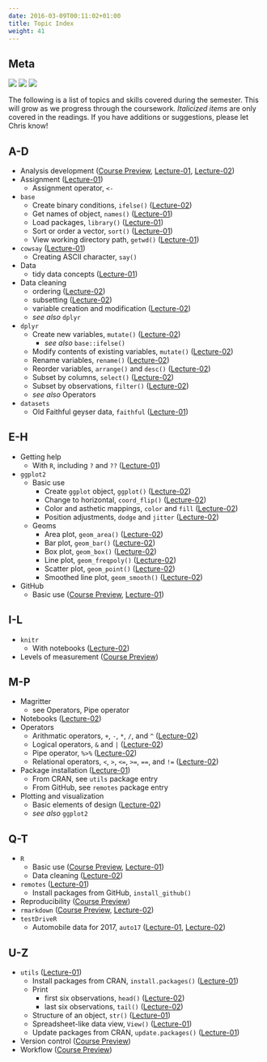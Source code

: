 ```yaml
---
date: 2016-03-09T00:11:02+01:00
title: Topic Index
weight: 41
---
```


## Meta 

![](https://img.shields.io/badge/semester-fall%202018-orange.svg) ![](https://img.shields.io/badge/release-draft-red.svg) 
![](https://img.shields.io/badge/last%20update-2018--09--06-brightgreen.svg)

The following is a list of topics and skills covered during the semester. This will grow as we progress through the coursework. *Italicized items* are only covered in the readings. If you have additions or suggestions, please let Chris know! 

## A-D
- Analysis development ([Course Preview](/course-preview/), [Lecture-01](/lecture-01/), [Lecture-02](/lecture-02/))
- Assignment ([Lecture-01](/lecture-01/))
    - Assignment operator, `<-`
- `base`
    - Create binary conditions, `ifelse()` ([Lecture-02](/lecture-02/))
    - Get names of object, `names()` ([Lecture-01](/lecture-01/))
    - Load packages, `library()` ([Lecture-01](/lecture-01/))
    - Sort or order a vector, `sort()` ([Lecture-01](/lecture-01/))
    - View working directory path, `getwd()` ([Lecture-01](/lecture-01/))
- `cowsay` ([Lecture-01](/lecture-01/))
    - Creating ASCII character, `say()`
- Data
    - tidy data concepts ([Lecture-01](/lecture-01/))
- Data cleaning
    - ordering ([Lecture-02](/lecture-02/))
    - subsetting ([Lecture-02](/lecture-02/))
    - variable creation and modification ([Lecture-02](/lecture-02/))
    - *see also* `dplyr`
- `dplyr`
    - Create new variables, `mutate()` ([Lecture-02](/lecture-02/))
        - *see also* `base::ifelse()`
    - Modify contents of existing variables, `mutate()` ([Lecture-02](/lecture-02/))
    - Rename variables, `rename()` ([Lecture-02](/lecture-02/))
    - Reorder variables, `arrange()` and `desc()` ([Lecture-02](/lecture-02/))
    - Subset by columns, `select()` ([Lecture-02](/lecture-02/))
    - Subset by observations, `filter()` ([Lecture-02](/lecture-02/))
    - *see also* Operators 
- `datasets`
    - Old Faithful geyser data, `faithful` ([Lecture-01](/lecture-01/))

## E-H
- Getting help
    - With `R`, including `?` and `??` ([Lecture-01](/lecture-01/))
- `ggplot2`
    - Basic use
        - Create `ggplot` object, `ggplot()` ([Lecture-02](/lecture-02/))
        - Change to horizontal, `coord_flip()` ([Lecture-02](/lecture-02/))
        - Color and asthetic mappings, `color` and `fill` ([Lecture-02](/lecture-02/))
        - Position adjustments, `dodge` and `jitter` ([Lecture-02](/lecture-02/))
    - Geoms
        - Area plot, `geom_area()` ([Lecture-02](/lecture-02/))
        - Bar plot, `geom_bar()` ([Lecture-02](/lecture-02/))
        - Box plot, `geom_box()` ([Lecture-02](/lecture-02/))
        - Line plot, `geom_freqpoly()` ([Lecture-02](/lecture-02/))
        - Scatter plot, `geom_point()` ([Lecture-02](/lecture-02/))
        - Smoothed line plot, `geom_smooth()` ([Lecture-02](/lecture-02/))
- GitHub 
    - Basic use ([Course Preview](/course-preview/), [Lecture-01](/lecture-01/))

## I-L
- `knitr` 
    - With notebooks ([Lecture-02](/lecture-02/))
- Levels of measurement ([Course Preview](/lecture-01/))  

## M-P
- Magritter
    - see Operators, Pipe operator
- Notebooks ([Lecture-02](/lecture-02/))
- Operators
    - Arithmatic operators, `+`, `-`, `*`, `/`, and `^` ([Lecture-02](/lecture-02/))
    - Logical operators, `&` and `|` ([Lecture-02](/lecture-02/))
    - Pipe operator, `%>%` ([Lecture-02](/lecture-02/))
    - Relational operators, `<`, `>`, `<=`, `>=`, `==`, and `!=` ([Lecture-02](/lecture-02/))
- Package installation ([Lecture-01](/lecture-01/))
    - From CRAN, see `utils` package entry
    - From GitHub, see `remotes` package entry
- Plotting and visualization
    - Basic elements of design ([Lecture-02](/lecture-02/))
    - *see also* `ggplot2`

## Q-T
- `R` 
    - Basic use ([Course Preview](/course-preview/), [Lecture-01](/lecture-01/))
    - Data cleaning ([Lecture-02](/lecture-02/))
- `remotes` ([Lecture-01](/lecture-01/))
    - Install packages from GitHub, `install_github()`
- Reproducibility ([Course Preview](/course-preview/))
- `rmarkdown` ([Course Preview](/course-preview/), [Lecture-02](/lecture-02/))
- `testDriveR`
    - Automobile data for 2017, `auto17` ([Lecture-01](/lecture-01/), [Lecture-02](/lecture-02/))

## U-Z
- `utils` ([Lecture-01](/lecture-01/))
  - Install packages from CRAN, `install.packages()` ([Lecture-01](/lecture-01/))
  - Print
      - first six observations, `head()` ([Lecture-02](/lecture-02/))
      - last six observations, `tail()` ([Lecture-02](/lecture-02/))
  - Structure of an object, `str()` ([Lecture-01](/lecture-01/))
  - Spreadsheet-like data view, `View()` ([Lecture-01](/lecture-01/))
  - Update packages from CRAN, `update.packages()` ([Lecture-01](/lecture-01/))
- Version control ([Course Preview](/course-preview/))  
- Workflow ([Course Preview](/course-preview/))  
